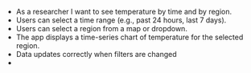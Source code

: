 - As a researcher I want to see temperature by time and by region.
- Users can select a time range (e.g., past 24 hours, last 7 days).
- Users can select a region from a map or dropdown.
- The app displays a time-series chart of temperature for the selected region.
- Data updates correctly when filters are changed
- 

